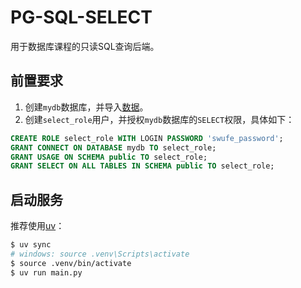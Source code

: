 # PG-SQL-SELECT
用于数据库课程的只读SQL查询后端。

## 前置要求
1. 创建`mydb`数据库，并导入[数据](https://github.com/ChenZhongPu/db-swufe/tree/master/db-book)。
2. 创建`select_role`用户，并授权`mydb`数据库的`SELECT`权限，具体如下：

```sql
CREATE ROLE select_role WITH LOGIN PASSWORD 'swufe_password';
GRANT CONNECT ON DATABASE mydb TO select_role;
GRANT USAGE ON SCHEMA public TO select_role;
GRANT SELECT ON ALL TABLES IN SCHEMA public TO select_role;
```
## 启动服务
推荐使用[uv](https://docs.astral.sh/uv/)：

```bash
$ uv sync
# windows: source .venv\Scripts\activate
$ source .venv/bin/activate
$ uv run main.py
```